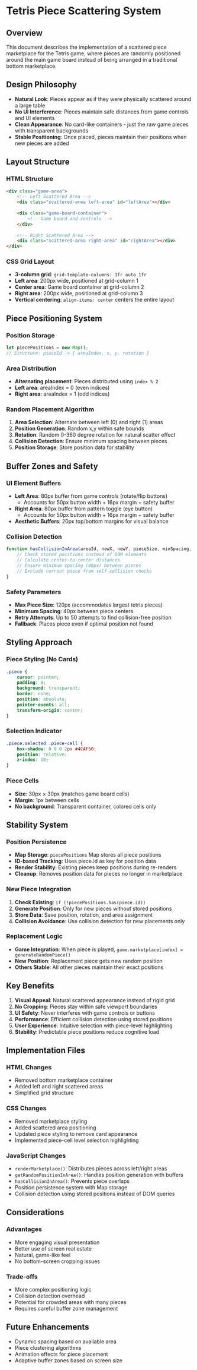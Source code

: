# Tetris Piece Scattering System

## Overview
This document describes the implementation of a scattered piece marketplace for the Tetris game, where pieces are randomly positioned around the main game board instead of being arranged in a traditional bottom marketplace.

## Design Philosophy
- **Natural Look**: Pieces appear as if they were physically scattered around a large table
- **No UI Interference**: Pieces maintain safe distances from game controls and UI elements
- **Clean Appearance**: No card-like containers - just the raw game pieces with transparent backgrounds
- **Stable Positioning**: Once placed, pieces maintain their positions when new pieces are added

## Layout Structure

### HTML Structure
```html
<div class="game-area">
    <!-- Left Scattered Area -->
    <div class="scattered-area left-area" id="leftArea"></div>
    
    <div class="game-board-container">
        <!-- Game board and controls -->
    </div>
    
    <!-- Right Scattered Area -->
    <div class="scattered-area right-area" id="rightArea"></div>
</div>
```

### CSS Grid Layout
- **3-column grid**: `grid-template-columns: 1fr auto 1fr`
- **Left area**: 200px wide, positioned at grid-column 1
- **Center area**: Game board container at grid-column 2
- **Right area**: 200px wide, positioned at grid-column 3
- **Vertical centering**: `align-items: center` centers the entire layout

## Piece Positioning System

### Position Storage
```javascript
let piecePositions = new Map();
// Structure: pieceId -> { areaIndex, x, y, rotation }
```

### Area Distribution
- **Alternating placement**: Pieces distributed using `index % 2`
- **Left area**: areaIndex = 0 (even indices)
- **Right area**: areaIndex = 1 (odd indices)

### Random Placement Algorithm
1. **Area Selection**: Alternate between left (0) and right (1) areas
2. **Position Generation**: Random x,y within safe bounds
3. **Rotation**: Random 0-360 degree rotation for natural scatter effect
4. **Collision Detection**: Ensure minimum spacing between pieces
5. **Position Storage**: Store position data for stability

## Buffer Zones and Safety

### UI Element Buffers
- **Left Area**: 80px buffer from game controls (rotate/flip buttons)
  - Accounts for 50px button width + 16px margin + safety buffer
- **Right Area**: 80px buffer from pattern toggle (eye button)
  - Accounts for 50px button width + 16px margin + safety buffer
- **Aesthetic Buffers**: 20px top/bottom margins for visual balance

### Collision Detection
```javascript
function hasCollisionInArea(areaId, newX, newY, pieceSize, minSpacing, excludePieceId) {
    // Check stored positions instead of DOM elements
    // Calculate center-to-center distances
    // Ensure minimum spacing (40px) between pieces
    // Exclude current piece from self-collision checks
}
```

### Safety Parameters
- **Max Piece Size**: 120px (accommodates largest tetris pieces)
- **Minimum Spacing**: 40px between piece centers
- **Retry Attempts**: Up to 50 attempts to find collision-free position
- **Fallback**: Places piece even if optimal position not found

## Styling Approach

### Piece Styling (No Cards)
```css
.piece {
    cursor: pointer;
    padding: 0;
    background: transparent;
    border: none;
    position: absolute;
    pointer-events: all;
    transform-origin: center;
}
```

### Selection Indicator
```css
.piece.selected .piece-cell {
    box-shadow: 0 0 0 2px #4CAF50;
    position: relative;
    z-index: 10;
}
```

### Piece Cells
- **Size**: 30px × 30px (matches game board cells)
- **Margin**: 1px between cells
- **No background**: Transparent container, colored cells only

## Stability System

### Position Persistence
- **Map Storage**: `piecePositions` Map stores all piece positions
- **ID-based Tracking**: Uses piece.id as key for position data
- **Render Stability**: Existing pieces keep positions during re-renders
- **Cleanup**: Removes position data for pieces no longer in marketplace

### New Piece Integration
1. **Check Existing**: `if (!piecePositions.has(piece.id))`
2. **Generate Position**: Only for new pieces without stored positions
3. **Store Data**: Save position, rotation, and area assignment
4. **Collision Avoidance**: Use collision detection for new placements only

### Replacement Logic
- **Game Integration**: When piece is played, `game.marketplace[index] = generateRandomPiece()`
- **New Position**: Replacement piece gets new random position
- **Others Stable**: All other pieces maintain their exact positions

## Key Benefits

1. **Visual Appeal**: Natural scattered appearance instead of rigid grid
2. **No Cropping**: Pieces stay within safe viewport boundaries
3. **UI Safety**: Never interferes with game controls or buttons
4. **Performance**: Efficient collision detection using stored positions
5. **User Experience**: Intuitive selection with piece-level highlighting
6. **Stability**: Predictable piece positions reduce cognitive load

## Implementation Files

### HTML Changes
- Removed bottom marketplace container
- Added left and right scattered areas
- Simplified grid structure

### CSS Changes
- Removed marketplace styling
- Added scattered area positioning
- Updated piece styling to remove card appearance
- Implemented piece-cell level selection highlighting

### JavaScript Changes
- `renderMarketplace()`: Distributes pieces across left/right areas
- `getRandomPositionInArea()`: Handles position generation with buffers
- `hasCollisionInArea()`: Prevents piece overlaps
- Position persistence system with Map storage
- Collision detection using stored positions instead of DOM queries

## Considerations

### Advantages
- More engaging visual presentation
- Better use of screen real estate
- Natural, game-like feel
- No bottom-screen cropping issues

### Trade-offs
- More complex positioning logic
- Collision detection overhead
- Potential for crowded areas with many pieces
- Requires careful buffer zone management

## Future Enhancements
- Dynamic spacing based on available area
- Piece clustering algorithms
- Animation effects for piece placement
- Adaptive buffer zones based on screen size